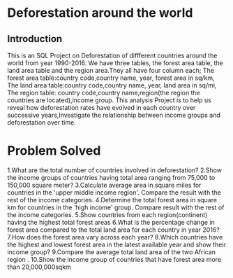 # Deforestation around the world

## Introduction

This is an SQL Project on Deforestation of diffferent countries around the world from year 1990-2016. We have three tables, the forest area table, the land area table and the region area.They all have four column each; The forest area table:country code,country name, year, forest area in sq/km, The land area table:country code,country name, year, land area in sq/mi, The region table: country code,country name,region(the region the countries are located),income group.
        This analysis Project is to help  us reveal how deforestation rates have evolved in each country over successive years,Investigate the relationship between income groups and deforestation over time.

# Problem Solved

1.What are the total number of countries involved in deforestation? 
2.Show the income groups of countries having total area ranging from 75,000 to 150,000 square meter?
3.Calculate average area in square miles for countries in the 'upper middle income region'. Compare the result with the rest of the income categories.
4.Determine the total forest area in square km for countries in the 'high income' group. Compare result with the rest of the income categories.
5.Show countries from each region(continent) having the highest total forest areas
6.What is the percentage change in forest area compared to the total land area for each country in year 2016?
7.How does the forest area vary across each year?
8.Which countries have the highest and lowest forest area in the latest available year and show their income group?
9.Compare the average total land area of the two African region .
10.Show the income group of countries that have forest area more than 20,000,000sqkm




